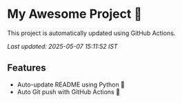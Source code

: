 # My Awesome Project 🚀

This project is automatically updated using GitHub Actions.

_Last updated: 2025-05-07 15:11:52 IST_

## Features
- Auto-update README using Python 🐍
- Auto Git push with GitHub Actions 🤖
